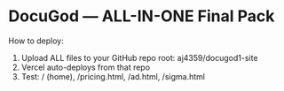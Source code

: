 # DocuGod — ALL-IN-ONE Final Pack
How to deploy:
1) Upload ALL files to your GitHub repo root: aj4359/docugod1-site
2) Vercel auto-deploys from that repo
3) Test: / (home), /pricing.html, /ad.html, /sigma.html
